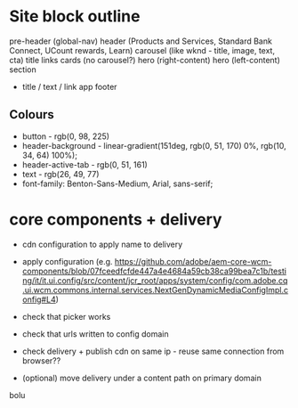 # Site block outline

pre-header (global-nav)
header (Products and Services, Standard Bank Connect, UCount rewards, Learn)
carousel (like wknd - title, image, text, cta)
title
links
cards (no carousel?)
hero (right-content)
hero (left-content)
section
* title / text / link
app
footer


## Colours
* button - rgb(0, 98, 225)
* header-background - linear-gradient(151deg, rgb(0, 51, 170) 0%, rgb(10, 34, 64) 100%);
* header-active-tab - rgb(0, 51, 161)
* text - rgb(26, 49, 77)
* font-family: Benton-Sans-Medium, Arial, sans-serif;



# core components + delivery
* cdn configuration to apply name to delivery
* apply configuration (e.g. https://github.com/adobe/aem-core-wcm-components/blob/07fceedfcfde447a4e4684a59cb38ca99bea7c1b/testing/it/it.ui.config/src/content/jcr_root/apps/system/config/com.adobe.cq.ui.wcm.commons.internal.services.NextGenDynamicMediaConfigImpl.config#L4)
* check that picker works
* check that urls written to config domain
* check delivery + publish cdn on same ip - reuse same connection from browser??

* (optional) move delivery under a content path on primary domain


bolu